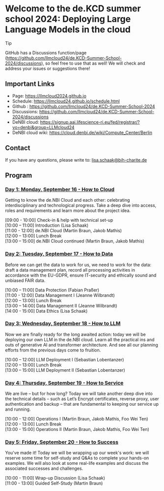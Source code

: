 # Welcome to the de.KCD summer school 2024: Deploying Large Language Models in the cloud

>[!TIP]
>GitHub has a Discussions function/page (https://github.com/llmcloud24/de.KCD-Summer-School-2024/discussions), so feel free to use that as well!
>We will check and address your issues or suggestions there!

## Important Links 

* Page: https://llmcloud2024.github.io
* Schedule: https://llmcloud24.github.io/schedule.html  
* Github : https://github.com/llmcloud24/de.KCD-Summer-School-2024  
* Discussions: https://github.com/llmcloud24/de.KCD-Summer-School-2024/discussions
* DeNBI cloud: https://signup.aai.lifescience-ri.eu/fed/registrar/?vo=denbi&group=LLMcloud24  
* DeNBI cloud wiki: https://cloud.denbi.de/wiki/Compute_Center/Berlin



## Contact 

If you have any questions, please write to: lisa.schaak@bih-charite.de 


## Program

### [Day 1: Monday, September 16 - How to Cloud](https://github.com/llmcloud24/de.KCD-Summer-School-2024/tree/main/Day_1)

Getting to know the de.NBI Cloud and each other: celebrating interdisciplinary and technological progress. Take a deep dive into access, roles and requirements and learn more about the project idea. 

[09:00 - 10:00] Check-in & help with technical set-up  
[10:00 – 11:00] Introduction (Lisa Schaak)  
[11:00 - 12:00] de.NBI Cloud (Martin Braun, Jakob Mathis)  
[12:00 – 13:00] Lunch Break  
[13:00 – 15:00] de.NBI Cloud continued (Martin Braun, Jakob Mathis)  

  
### [Day 2: Tuesday, September 17 - How to Data](https://github.com/llmcloud24/de.KCD-Summer-School-2024/tree/main/Day_2)

Before we can get the data to work for us, we need to work for the data: draft a data management plan, record all processing activities in accordance with the EU-GDPR, ensure IT-security and ethically sound and unbiased FAIR data.
  
[10:00 – 11:00] Data Protection (Fabian Praßer)  
[11:00 - 12:00] Data Management I (Jeanne Wilbrandt)  
[12:00 – 13:00] Lunch Break  
[13:00 – 14:00] Data Management II (Jeanne Wilbrandt)  
[14:00 - 15:00] Data Ethics (Lisa Schaak)  


  
### [Day 3: Wednesday, September 18 - How to LLM](https://github.com/llmcloud24/de.KCD-Summer-School-2024/tree/main/Day_3)

 Now we are finally ready for the long awaited action: today we will be deploying our own LLM in the de.NBI cloud. Learn all the practical ins and outs of generative AI and transformer architecture. And see all our planning efforts from the previous days come to fruition.

[10:00 – 12:00] LLM Deployment I (Sebastian Lobentanzer)  
[12:00 – 13:00] Lunch Break  
[13:00 – 15:00] LLM Deployment II (Sebastian Lobentanzer)  


### [Day 4: Thursday, September 19 - How to Service](https://github.com/llmcloud24/de.KCD-Summer-School-2024/tree/main/Day_4)
  
We are live – but for how long? Today we will take another deep dive into the technical details – such as Let’s Encrypt certificates, reverse proxy, user authentication and backup – that are fundamental to keeping our service up and running.

[10:00 - 12:00] Operations I (Martin Braun, Jakob Mathis, Foo Wei Ten)  
[12:00 - 13:00] Lunch Break  
[13:00 - 15:00] Operations II (Martin Braun, Jakob Mathis, Foo Wei Ten)  

### [Day 5: Friday, September 20 - How to Success](https://github.com/llmcloud24/de.KCD-Summer-School-2024/tree/main/Day_5)
   
You've made it! Today we will be wrapping up our week's work: we will reserve some time for self-study and Q&As to complete your hands-on examples. We will also look at some real-life examples and discuss the associated successes and challenges.

[10:00 - 11:00] Wrap-up Discussion (Lisa Schaak)  
[11:00 - 13:00] Guided Self-Study (Martin Braun)  
